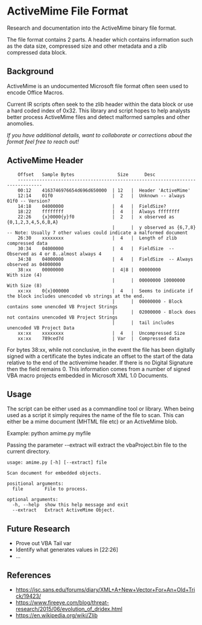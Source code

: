 # ActiveMime File Format

Research and documentation into the ActiveMime binary file format.

The file format contains 2 parts. A header which contains information such as the data size, compressed size and other metadata and
a zlib compressed data block.

## Background
ActiveMime is an undocumented Microsoft file format often seen used to encode Office Macros.

Current IR scripts often seek to the zlib header within the data block or use a hard coded index of 0x32. This library and
script hopes to help analysts better process ActiveMime files and detect malformed samples and other anomolies.

_If you have additional details, want to collaborate or corrections about the format feel free to reach out!_

## ActiveMime Header

```
    Offset   Sample Bytes                Size      Desc
    -------------------------------------------------------------------------------
    00:12    4163746976654d696d650000  | 12   |  Header 'ActiveMime'
    12:14    01f0                      |  2   |  Unknown -- always 01f0 -- Version?
    14:18    04000000                  |  4   |  FieldSize?
    18:22    ffffffff                  |  4   |  Always ffffffff
    22:26    {x}0000{y}f0              |  2   |  x observed as {0,1,2,3,4,5,6,B,A}
                                       |      |  y observed as {6,7,8} -- Note: Usually 7 other values could indicate a malformed document
    26:30    xxxxxxxx                  |  4   |  Length of zlib compressed data
    30:34    04000000                  |  4   |  FieldSize  -- Observed as 4 or 8..almost always 4
    34:38    04000000                  |  4   |  FieldSize  -- Always observed as 04000000
    38:xx    00000000                  |  4|8 |  00000000          With size (4) 
                                       |      |  00000000 10000000 With Size (8)
    xx:xx    0{x}000000                |  4   |  Seems to indicate if the block includes unencoded vb strings at the end.
                                       |      |  00000000 - Block contains some unencded VB Project Strings
                                       |      |  02000000 - Block does not contains unencoded VB Project Strings
                                       |      |  tail includes unencoded VB Project Data
    xx:xx    xxxxxxxx                  |  4   |  Uncompressed Size
    xx:xx    789ced7d                  | Var  |  Compressed data
```

For bytes 38:xx, while not conclusive, in the event the file has been digitally signed with a certificate 
the bytes indicate an offset to the start of the data relative to the end of the activemime header. If there is no Digital 
Signature then the field remains 0. This information comes from a number of signed VBA macro projects embedded 
in Microsoft XML 1.0 Documents. 

## Usage

The script can be either used as a commandline tool or library. When being used as a script
it simply requires the name of the file to scan. This can either be a mime document (MHTML file etc) or an ActiveMime blob.

Example: python amime.py myfile

Passing the parameter --extract will extract the vbaProject.bin file to the current directory.

```
usage: amime.py [-h] [--extract] file

Scan document for embedded objects.

positional arguments:
  file        File to process.

optional arguments:
  -h, --help  show this help message and exit
  --extract   Extract ActiveMime Object.
```

## Future Research

 - Prove out VBA Tail var
 - Identify what generates values in [22:26]
 - ...

## References

 - https://isc.sans.edu/forums/diary/XML+A+New+Vector+For+An+Old+Trick/19423/
 - https://www.fireeye.com/blog/threat-research/2015/06/evolution_of_dridex.html
 - https://en.wikipedia.org/wiki/Zlib

